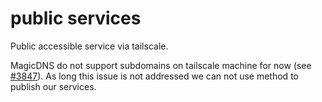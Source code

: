 # public services

Public accessible service via tailscale.

MagicDNS do not support subdomains on tailscale machine for now (see [#3847](https://github.com/tailscale/tailscale/issues/3847)). As long this issue is not addressed we can not use method to publish our services.

